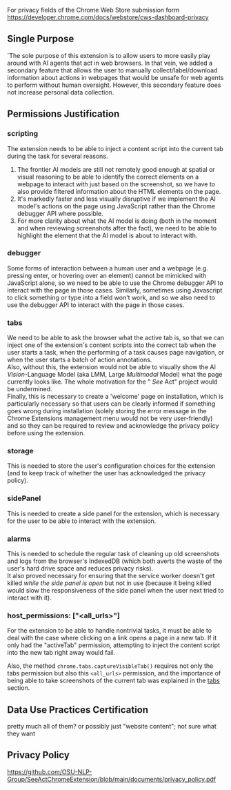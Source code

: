 For privacy fields of the Chrome Web Store submission form
https://developer.chrome.com/docs/webstore/cws-dashboard-privacy

## Single Purpose
`The sole purpose of this extension is to allow users to more easily play around with AI agents that act in web browsers. In that vein, we added a secondary feature that allows the user to manually collect/label/download information about actions in webpages that would be unsafe for web agents to perform without human oversight. However, this secondary feature does not increase personal data collection.  

## Permissions Justification

### scripting

The extension needs to be able to inject a content script into the current tab during the task for several reasons.

1. The frontier AI models are still not remotely good enough at spatial or visual reasoning to be able to identify the correct elements on a webpage to interact with just based on the screenshot, so we have to also provide filtered information about the HTML elements on the page.  
2. It's markedly faster and less visually disruptive if we implement the AI model's actions on the page using JavaScript rather than the Chrome debugger API where possible.
3. For more clarity about what the AI model is doing (both in the moment and when reviewing screenshots after the fact), we need to be able to highlight the element that the AI model is about to interact with.

### debugger

Some forms of interaction between a human user and a webpage (e.g. pressing enter, or hovering over an element) cannot be mimicked with JavaScript alone, so we need to be able to use the Chrome debugger API to interact with the page in those cases.
Similarly, sometimes using Javascript to click something or type into a field won't work, and so we also need to use the debugger API to interact with the page in those cases. 

### tabs

We need to be able to ask the browser what the active tab is, so that we can inject one of the extension's content scripts into the correct tab when the user starts a task, when the performing of a task causes page navigation, or when the user starts a batch of action annotations.  
Also, without this, the extension would not be able to visually show the AI _Vision_-Language Model (aka LMM, Large _Multimodal_ Model) what the page currently looks like. The whole motivation for the " _See_ Act" project would be undermined.  
Finally, this is necessary to create a 'welcome' page on installation, which is particularly necessary so that users can be clearly informed if something goes wrong during installation (solely storing the error message in the Chrome Extensions management menu would not be very user-friendly) and so they can be required to review and acknowledge the privacy policy before using the extension.

### storage

This is needed to store the user's configuration choices for the extension (and to keep track of whether the user has acknowledged the privacy policy).

### sidePanel

This is needed to create a side panel for the extension, which is necessary for the user to be able to interact with the extension.

### alarms

This is needed to schedule the regular task of cleaning up old screenshots and logs from the browser's IndexedDB (which both averts the waste of the user's hard drive space and reduces privacy risks).  
It also proved necessary for ensuring that the service worker doesn't get killed _while the side panel is open_ but not in use (because it being killed would slow the responsiveness of the side panel when the user next tried to interact with it). 

### host_permissions: ["<all_urls>"]
For the extension to be able to handle nontrivial tasks, it must be able to deal with the case where clicking on a link
opens a page in a new tab. If it only had the "activeTab" permission, attempting to inject the content script into the new tab right away would fail.

Also, the method `chrome.tabs.captureVisibleTab()` requires not only the tabs permission but also this `<all_urls>` permission, and the importance of being able to take screenshots of the current tab was explained in the [tabs](#tabs) section.

## Data Use Practices Certification

pretty much all of them? or possibly just "website content"; not sure what they want


## Privacy Policy
https://github.com/OSU-NLP-Group/SeeActChromeExtension/blob/main/documents/privacy_policy.pdf
